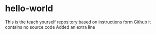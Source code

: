 # hello-world
This is the teach yourself repository based on instructions form Github it contains no source code
Added an extra line
